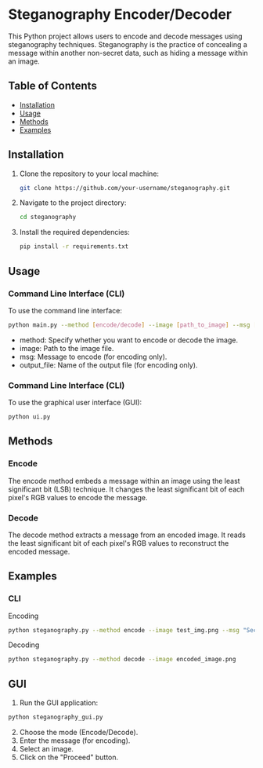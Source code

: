 # Steganography Encoder/Decoder

This Python project allows users to encode and decode messages using steganography techniques. Steganography is the practice of concealing a message within another non-secret data, such as hiding a message within an image.

## Table of Contents

- [Installation](#installation)
- [Usage](#usage)
- [Methods](#methods)
- [Examples](#examples)

## Installation

1. Clone the repository to your local machine:

   ```bash
   git clone https://github.com/your-username/steganography.git
2. Navigate to the project directory:
   ```bash
   cd steganography
3. Install the required dependencies:
   ```bash
   pip install -r requirements.txt

## Usage

### Command Line Interface (CLI)

To use the command line interface:

```bash
python main.py --method [encode/decode] --image [path_to_image] --msg [message] --output_file [output_file_name]
```

- method: Specify whether you want to encode or decode the image.
- image: Path to the image file.
- msg: Message to encode (for encoding only).
- output_file: Name of the output file (for encoding only).

### Command Line Interface (CLI)

To use the graphical user interface (GUI):
```bash
python ui.py
```

## Methods

### Encode
The encode method embeds a message within an image using the least significant bit (LSB) technique. It changes the least significant bit of each pixel's RGB values to encode the message.
### Decode
The decode method extracts a message from an encoded image. It reads the least significant bit of each pixel's RGB values to reconstruct the encoded message.

## Examples

### CLI
Encoding
  ```bash
  python steganography.py --method encode --image test_img.png --msg "Secret message" --output_file encoded_image
  ```
Decoding 
  ```bash
  python steganography.py --method decode --image encoded_image.png
  ```
## GUI
1. Run the GUI application:
  ```bash
  python steganography_gui.py
  ```
2. Choose the mode (Encode/Decode).
3. Enter the message (for encoding).
4. Select an image.
5. Click on the "Proceed" button.

